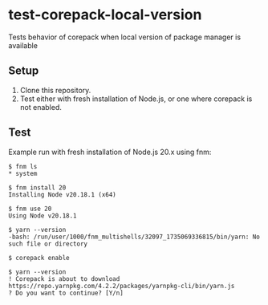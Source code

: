 # test-corepack-local-version
Tests behavior of corepack when local version of package manager is available

## Setup

1. Clone this repository.
2. Test either with fresh installation of Node.js, or one where corepack is not enabled.

## Test

Example run with fresh installation of Node.js 20.x using fnm:

```console
$ fnm ls
* system

$ fnm install 20
Installing Node v20.18.1 (x64)

$ fnm use 20
Using Node v20.18.1

$ yarn --version
-bash: /run/user/1000/fnm_multishells/32097_1735069336815/bin/yarn: No such file or directory

$ corepack enable

$ yarn --version
! Corepack is about to download https://repo.yarnpkg.com/4.2.2/packages/yarnpkg-cli/bin/yarn.js
? Do you want to continue? [Y/n]
```
